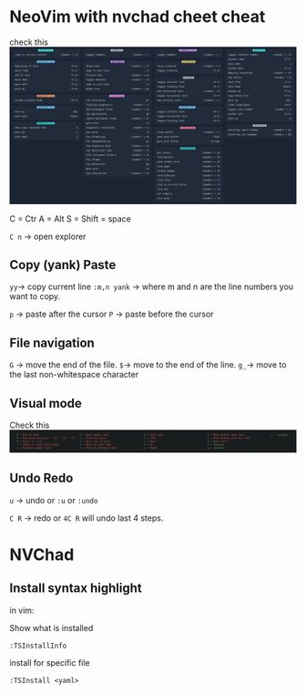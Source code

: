 # NeoVim with nvchad cheet cheat

check this ![alt text](statics/neovim/nvchad-cheatsheet.webp)

C = Ctr
A = Alt
S = Shift
<leader> = space



`C n` -> open explorer

## Copy (yank) Paste

`yy`->  copy current line
`:m,n yank` -> where m and n are the line numbers you want to copy.

`p` -> paste after the cursor
`P` -> paste before the cursor

## File navigation

`G` -> move the end of the file.
`$`-> move to the end of the line.
`g_`-> move to the last non-whitespace character

## Visual mode

Check this ![alt text](statics/neovim/image.png)

## Undo Redo

`u` -> undo or `:u` or `:undo`

`C R` -> redo or `4C R` will undo last 4 steps.


# NVChad

## Install syntax highlight

in vim:

Show what is installed

```vim
:TSInstallInfo
```

install for specific file

```vim
:TSInstall <yaml> 
```

